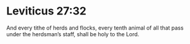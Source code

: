 # Leviticus 27:32

And every tithe of herds and flocks, every tenth animal of all that pass under the herdsman’s staff, shall be holy to the Lord.
